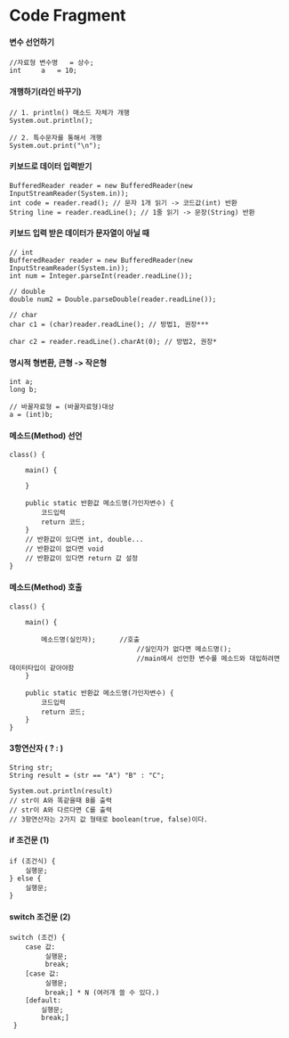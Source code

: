 # Code Fragment

#### 변수 선언하기
```
//자료형 변수명 	= 상수;
int 	a  	= 10;
```

#### 개행하기(라인 바꾸기)
```
// 1. println() 매소드 자체가 개행
System.out.println();

// 2. 특수문자를 통해서 개행
System.out.print("\n");
```

#### 키보드로 데이터 입력받기
```
BufferedReader reader = new BufferedReader(new InputStreamReader(System.in));
int code = reader.read(); // 문자 1개 읽기 -> 코드값(int) 반환
String line = reader.readLine(); // 1줄 읽기 -> 문장(String) 반환
```

#### 키보드 입력 받은 데이터가 문자열이 아닐 때
```
// int
BufferedReader reader = new BufferedReader(new InputStreamReader(System.in));
int num = Integer.parseInt(reader.readLine());

// double
double num2 = Double.parseDouble(reader.readLine());

// char
char c1 = (char)reader.readLine(); // 방법1, 권장***

char c2 = reader.readLine().charAt(0); // 방법2, 권장*
```

#### 명시적 형변환, 큰형 -> 작은형
```
int a;
long b;

// 바꿀자료형 = (바꿀자료형)대상
a = (int)b;  
```

#### 메소드(Method) 선언
```
class() {

	main() {
	
	}
	
	public static 반환값 메소드명(가인자변수) {
		코드입력
		return 코드;
	} 
	// 반환값이 있다면 int, double... 
	// 반환값이 없다면 void
	// 반환값이 있다면 return 값 설정 
}
```

#### 메소드(Method) 호출
```
class() {

	main() {
	
		메소드명(실인자);  	//호출
								//실인자가 없다면 메소드명();
								//main에서 선언한 변수를 메소드와 대입하려면 데이터타입이 같아야함
	}
	
	public static 반환값 메소드명(가인자변수) {
		코드입력
		return 코드;
	} 
}
```

#### 3항연산자 ( ? : )
```
String str;
String result = (str == "A") "B" : "C";

System.out.println(result)
// str이 A와 똑같을때 B를 출력
// str이 A와 다르다면 C를 출력
// 3항연산자는 2가지 값 형태로 boolean(true, false)이다. 
``` 

#### if 조건문 (1)
```
if (조건식) {
	실행문;
} else {
	실행문;
}
```

#### switch 조건문 (2)
```
switch (조건) {
	case 값:
		 실행문;
		 break;
	[case 값:
		 실행문;
		 break;] * N (여러개 쓸 수 있다.)
	[default:
		실행문;
		break;]
 }
```
